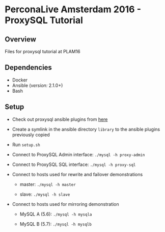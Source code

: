 PerconaLive Amsterdam 2016 - ProxySQL Tutorial
===

## Overview
Files for proxysql tutorial at PLAM16

## Dependencies

- Docker
- Ansible (_version:_ 2.1.0+)
- Bash

## Setup

- Check out proxysql ansible plugins from [here](https://github.com/bmildren/proxysql_ansible_modules)

- Create a symlink in the ansible directory `library` to the ansible plugins previously copied

- Run `setup.sh`

- Connect to ProxySQL Admin interface: `./mysql -h proxy-admin`

- Connect to ProxySQL SQL interface: `./mysql -h proxy-sql`

- Connect to hosts used for rewrite and failover demonstrations

    - master: `./mysql -h master`

    - slave: `./mysql -h slave`

- Connect to hosts used for mirroring demonstration

    - MySQL A (5.6): `./mysql -h mysqla`

    - MySQL B (5.7): `./mysql -h mysqlb`
